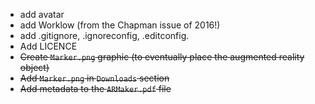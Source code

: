 * add avatar
* add Worklow (from the Chapman issue of 2016!)
* add .gitignore, .ignoreconfig, .editconfig.
* Add LICENCE
* ~~Create `Marker.png` graphic (to eventually place the augmented reality object)~~
* ~~Add `Marker.png` in `Downloads` section~~
* ~~Add metadata to the `ARMaker.pdf` file~~